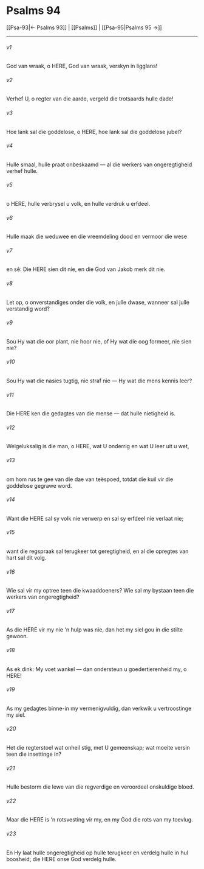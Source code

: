 # Psalms 94

[[Psa-93|← Psalms 93]] | [[Psalms]] | [[Psa-95|Psalms 95 →]]
***

###### v1
God van wraak, o HERE, God van wraak, verskyn in ligglans! 
###### v2
Verhef U, o regter van die aarde, vergeld die trotsaards hulle dade! 
###### v3
Hoe lank sal die goddelose, o HERE, hoe lank sal die goddelose jubel? 
###### v4
Hulle smaal, hulle praat onbeskaamd — al die werkers van ongeregtigheid verhef hulle. 
###### v5
o HERE, hulle verbrysel u volk, en hulle verdruk u erfdeel. 
###### v6
Hulle maak die weduwee en die vreemdeling dood en vermoor die wese 
###### v7
en sê: Die HERE sien dit nie, en die God van Jakob merk dit nie. 
###### v8
Let op, o onverstandiges onder die volk, en julle dwase, wanneer sal julle verstandig word? 
###### v9
Sou Hy wat die oor plant, nie hoor nie, of Hy wat die oog formeer, nie sien nie? 
###### v10
Sou Hy wat die nasies tugtig, nie straf nie — Hy wat die mens kennis leer? 
###### v11
Die HERE ken die gedagtes van die mense — dat hulle nietigheid is. 
###### v12
Welgeluksalig is die man, o HERE, wat U onderrig en wat U leer uit u wet, 
###### v13
om hom rus te gee van die dae van teëspoed, totdat die kuil vir die goddelose gegrawe word. 
###### v14
Want die HERE sal sy volk nie verwerp en sal sy erfdeel nie verlaat nie; 
###### v15
want die regspraak sal terugkeer tot geregtigheid, en al die opregtes van hart sal dit volg. 
###### v16
Wie sal vir my optree teen die kwaaddoeners? Wie sal my bystaan teen die werkers van ongeregtigheid? 
###### v17
As die HERE vir my nie 'n hulp was nie, dan het my siel gou in die stilte gewoon. 
###### v18
As ek dink: My voet wankel — dan ondersteun u goedertierenheid my, o HERE! 
###### v19
As my gedagtes binne-in my vermenigvuldig, dan verkwik u vertroostinge my siel. 
###### v20
Het die regterstoel wat onheil stig, met U gemeenskap; wat moeite versin teen die insettinge in? 
###### v21
Hulle bestorm die lewe van die regverdige en veroordeel onskuldige bloed. 
###### v22
Maar die HERE is 'n rotsvesting vir my, en my God die rots van my toevlug. 
###### v23
En Hy laat hulle ongeregtigheid op hulle terugkeer en verdelg hulle in hul boosheid; die HERE onse God verdelg hulle. 

